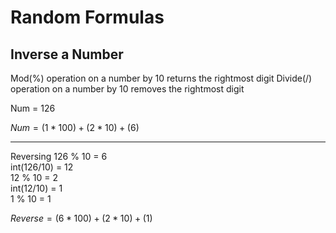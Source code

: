 # Random Formulas

## Inverse a Number
Mod(%) operation on a number by 10 returns the rightmost digit
Divide(/) operation on a number by 10 removes the rightmost digit

Num = 126

$Num = (1*100) + (2*10) + (6)$

-----------
Reversing 126 % 10 = 6  
int(126/10) = 12  
12 % 10 = 2  
int(12/10) = 1  
1 % 10 = 1  

$Reverse = (6*100) + (2*10) + (1)$